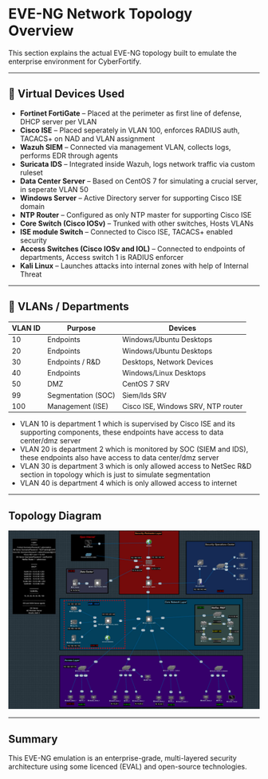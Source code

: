 # EVE-NG Network Topology Overview

This section explains the actual EVE-NG topology built to emulate the enterprise environment for CyberFortify.

---

## 🔹 Virtual Devices Used

- **Fortinet FortiGate** – Placed at the perimeter as first line of defense, DHCP server per VLAN
- **Cisco ISE** – Placed seperately in VLAN 100, enforces RADIUS auth, TACACS+ on NAD and VLAN assignment
- **Wazuh SIEM** – Connected via management VLAN, collects logs, performs EDR through agents
- **Suricata IDS** – Integrated inside Wazuh, logs network traffic via custom ruleset
- **Data Center Server** – Based on CentOS 7 for simulating a crucial server, in seperate VLAN 50
- **Windows Server** – Active Directory server for supporting Cisco ISE domain
- **NTP Router** – Configured as only NTP master for supporting Cisco ISE
- **Core Switch (Cisco IOSv)** – Trunked with other switches, Hosts VLANs
- **ISE module Switch** – Connected to Cisco ISE, TACACS+ enabled security
- **Access Switches (Cisco IOSv and IOL)** – Connected to endpoints of departments, Access switch 1 is RADIUS enforcer
- **Kali Linux** – Launches attacks into internal zones with help of Internal Threat

---

## 🔹 VLANs / Departments

| VLAN ID | Purpose            | Devices                             |
|---------|--------------------|-------------------------------------|
| 10      | Endpoints          | Windows/Ubuntu Desktops             |
| 20      | Endpoints          | Windows/Ubuntu Desktops             |
| 30      | Endpoints / R&D    | Desktops, Network Devices           |
| 40      | Endpoints          | Windows/Linux Desktops              |
| 50      | DMZ                | CentOS 7 SRV                        |
| 99      | Segmentation (SOC) | Siem/Ids SRV                        |
| 100     | Management (ISE)   | Cisco ISE, Windows SRV, NTP router  |

- VLAN 10 is department 1 which is supervised by Cisco ISE and its supporting components, these endpoints have access to data center/dmz server
- VLAN 20 is department 2 which is monitored by SOC (SIEM and IDS), these endpoints also have access to data center/dmz server
- VLAN 30 is department 3 which is only allowed access to NetSec R&D section in topology which is just to simulate segmentation
- VLAN 40 is department 4 which is only allowed access to internet

---

## Topology Diagram

![EVE-NG Network Topology](/assets/screenshots/designs/network_topology.jpg)

---

## Summary

This EVE-NG emulation is an enterprise-grade, multi-layered security architecture using some licenced (EVAL) and open-source technologies.

